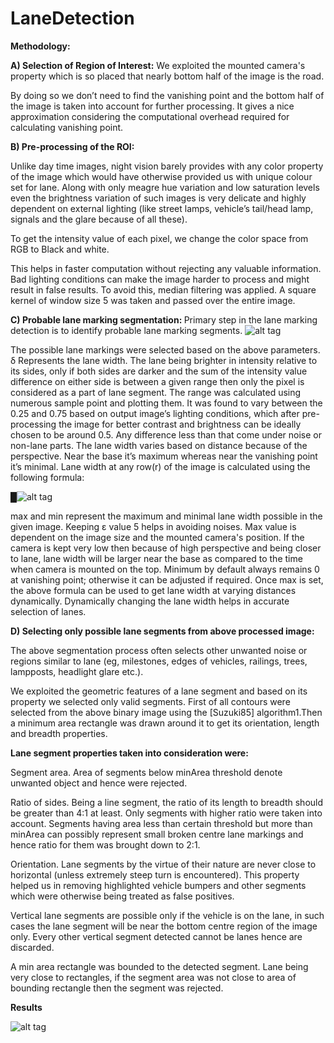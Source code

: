 # LaneDetection


<b>Methodology:</b>

<b>A) Selection of Region of Interest:</b>
 We exploited the mounted camera's property which is so placed that nearly bottom half of the image is the road.

By doing so we don’t need to find the vanishing point and the bottom half of the image is taken into account for further processing. It gives a nice approximation considering the computational overhead required for calculating vanishing point.


<b>B) Pre-processing of the ROI:</b>

Unlike day time images, night vision barely provides with any color property of the image which would have otherwise provided us with unique colour set for lane. Along with only meagre hue variation and low saturation levels even the brightness variation of such images is very delicate and highly dependent on external lighting (like street lamps, vehicle’s tail/head lamp, signals and the glare because of all these).

To get the intensity value of each pixel, we change the color space from RGB to Black and white.

This helps in faster computation without rejecting any valuable information. Bad lighting conditions can make the image harder to process and might result in false results. To avoid this, median filtering was applied. A square kernel of window size 5 was taken and passed over the entire image. 

<b>C) Probable lane marking segmentation: </b>
Primary step in the lane marking detection is to identify probable lane marking segments. 
![alt tag](https://raw.github.com/yashchandak/LaneDetection/master/Document/equation1.png)


The possible lane markings were selected based on the above parameters. δ Represents the lane width. The lane being brighter in intensity relative to its sides, only if both sides are darker and the sum of the intensity value difference on either side is between a given range then only the pixel is considered as a part of lane segment. The range was calculated using numerous sample point and plotting them. It was found to vary between the 0.25 and 0.75 based on output image’s lighting conditions, which after pre-processing the image for better contrast and brightness can be ideally chosen to be around 0.5.  Any difference less than that come under noise or non-lane parts. The lane width varies based on distance because of the perspective. Near the base it’s maximum whereas near the vanishing point it’s minimal. Lane width at any row(r) of the image is calculated using the following formula:
		

█![alt tag](https://raw.github.com/yashchandak/LaneDetection/master/Document/equation2.png)


max and min represent the maximum and minimal lane width possible in the given image.
Keeping ε value 5 helps in avoiding noises. Max value is dependent on the image size and the mounted camera's position. If the camera is kept very low then because of high perspective and being closer to lane, lane width will be larger near the base as compared to the time when camera is mounted on the top. Minimum by default always remains 0 at vanishing point; otherwise it can be adjusted if required. Once max is set, the above formula can be used to get lane width at varying distances dynamically. Dynamically changing the lane width helps in accurate selection of lanes.


<b>D) Selecting only possible lane segments from above processed image:</b>

The above segmentation process often selects other unwanted noise or regions similar to lane (eg, milestones, edges of vehicles, railings, trees, lampposts, headlight glare etc.).

We exploited the geometric features of a lane segment and based on its property we selected only valid segments. First of all contours were selected from the above binary image using the 
[Suzuki85] algorithm1.Then a minimum area rectangle was drawn around it to get its orientation, length and breadth properties.


<b>Lane segment properties taken into consideration were:</b>

Segment area. Area of segments below minArea threshold denote unwanted object  and hence were rejected.
	
Ratio of sides. Being a line segment, the ratio of its length to breadth should be greater than 4:1 at least. Only segments with higher ratio were taken into account. Segments having area less than certain threshold but more than minArea can possibly represent small broken centre lane markings and hence ratio for them was brought down to 2:1.
	
Orientation. Lane segments by the virtue of their nature are never close to horizontal (unless extremely steep turn is encountered). This property helped us in removing highlighted vehicle bumpers and other segments which were otherwise being treated as false positives.
	
Vertical lane segments are possible only if the vehicle is on the lane, in such cases the lane segment will be near the bottom centre region of the image only. Every other vertical segment detected cannot be lanes hence are discarded.

A min area rectangle was bounded to the detected segment. Lane being very close to rectangles, if the segment area was not close to area of bounding rectangle then the segment was rejected.

<b>Results</b>

![alt tag](https://raw.github.com/yashchandak/LaneDetection/master/Document/results.png)

